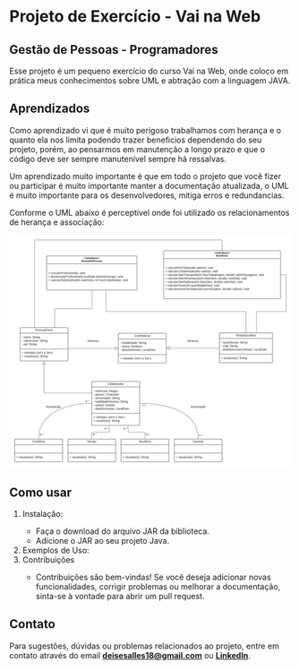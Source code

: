 
# Projeto de Exercício - Vai na Web

## Gestão de Pessoas - Programadores

Esse projeto é um pequeno exercício do curso Vai na Web, onde coloco em prática meus conhecimentos sobre UML e abtração com a linguagem JAVA.


## Aprendizados

Como aprendizado vi que é muito perigoso trabalhamos com herança e o quanto ela nos limita podendo trazer beneficios dependendo do seu projeto, porém, ao pensarmos em manutenção a longo prazo e que o código deve ser sempre manutenível sempre há ressalvas.

Um aprendizado muito importante é que em todo o projeto que você fizer ou participar é muito importante manter a documentação atualizada, o UML é muito importante para os desenvolvedores, mitiga erros e redundancias.

Conforme o UML abaixo é perceptível onde foi utilizado os relacionamentos de herança e associação:
<p align="center"> <img width="800px" src="https://github.com/deisesalless/VaiNaWeb-ProjetoAbstracao/blob/desenvolvimento/UML/UML.jpeg" /> </p>

## Como usar
<ol type=1>
  <li>Instalação:</li>
  <ul>
    <li>Faça o download do arquivo JAR da biblioteca.</li>
    <li>Adicione o JAR ao seu projeto Java.</li>
  </ul>

  <li>Exemplos de Uso:</li>

  <li>Contribuições</li>
  <ul>
    <li>Contribuições são bem-vindas! Se você deseja adicionar novas funcionalidades, corrigir problemas ou melhorar a documentação, sinta-se à vontade para abrir um pull request.</li>
  </ul>
</ol>

## Contato
Para sugestões, dúvidas ou problemas relacionados ao projeto, entre em contato através do email <strong>deisesalles18@gmail.com</strong> ou <strong><a href="https://www.linkedin.com/in/deise-sales-059612174/" target="_blank" rel="external">LinkedIn<a/></strong>.

